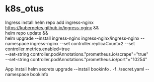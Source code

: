 # k8s_otus


Ingress install
helm repo add ingress-nginx https://kubernetes.github.io/ingress-nginx && \
helm repo update && \
helm upgrade --install ingress-nginx ingress-nginx/ingress-nginx --namespace ingress-nginx  --set controller.replicaCount=2 --set controller.metrics.enabled=true \
--set-string controller.podAnnotations."prometheus\.io/scrape"="true" \
--set-string controller.podAnnotations."prometheus\.io/port"="10254"


App install
helm secrets upgrade  --install bookinfo . -f ./secret.yaml --namespace bookinfo